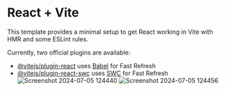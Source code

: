 # React + Vite

This template provides a minimal setup to get React working in Vite with HMR and some ESLint rules.

Currently, two official plugins are available:

- [@vitejs/plugin-react](https://github.com/vitejs/vite-plugin-react/blob/main/packages/plugin-react/README.md) uses [Babel](https://babeljs.io/) for Fast Refresh
- [@vitejs/plugin-react-swc](https://github.com/vitejs/vite-plugin-react-swc) uses [SWC](https://swc.rs/) for Fast Refresh
![Screenshot 2024-07-05 124440](https://github.com/webAnkit23/MovieStation/assets/152246497/37d759f4-2ea8-45cf-9c5a-32e0b07b5883)
![Screenshot 2024-07-05 124456](https://github.com/webAnkit23/MovieStation/assets/152246497/1b776480-6f88-4b02-b19d-c83a154c1858)
